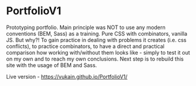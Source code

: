 # PortfolioV1

Prototyping portfolio.
Main principle was NOT to use any modern conventions (BEM, Sass) as a training. Pure CSS with combinators, vanilla JS.
But why?! To gain practice in dealing with problems it creates (i.e. css conflicts), to practice combinators, to have a direct and practical comparison how working with/without them looks like - simply to test it out on my own and to reach my own conclusions.
Next step is to rebuild this site with the usage of BEM and Sass.

Live version - https://vukain.github.io/PortfolioV1/
